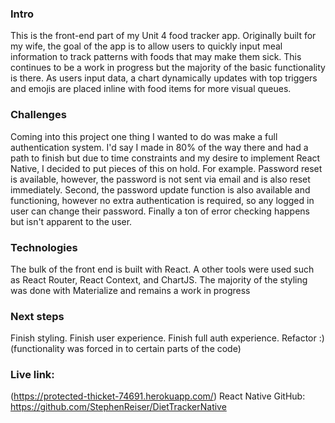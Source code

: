 ### Intro

This is the front-end part of my Unit 4 food tracker app. Originally built for my wife, the goal of the app is to allow users to quickly input meal information to track patterns with foods that may make them sick. This continues to be a work in progress but the majority of the basic functionality is there. As users input data, a chart dynamically updates with top triggers and emojis are placed inline with food items for more visual queues. 

### Challenges
Coming into this project one thing I wanted to do was make a full authentication system. I'd say I made in 80% of the way there and had a path to finish but due to time constraints and my desire to implement React Native, I decided to put pieces of this on hold. For example. Password reset is available, however, the password is not sent via email and is also reset immediately. Second, the password update function is also available and functioning, however no extra authentication is required, so any logged in user can change their password. Finally a ton of error checking happens but isn't apparent to the user. 

### Technologies
The bulk of the front end is built with React. A other tools were used such as React Router, React Context, and ChartJS.  The majority of the styling was done with Materialize and remains a work in progress

### Next steps
Finish styling. Finish user experience. Finish full auth experience. Refactor :) (functionality was forced in to certain parts of the code)

### Live link:
(https://protected-thicket-74691.herokuapp.com/)
React Native GitHub:
https://github.com/StephenReiser/DietTrackerNative